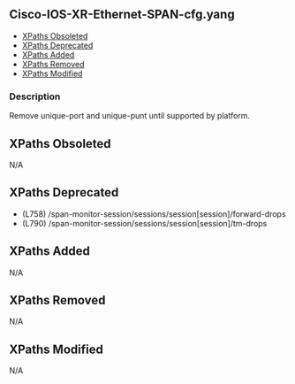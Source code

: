 ## Cisco-IOS-XR-Ethernet-SPAN-cfg.yang

- [XPaths Obsoleted](#xpaths-obsoleted)
- [XPaths Deprecated](#xpaths-deprecated)
- [XPaths Added](#xpaths-added)
- [XPaths Removed](#xpaths-removed)
- [XPaths Modified](#xpaths-modified)

### Description

Remove unique-port and unique-punt until supported by platform.

## XPaths Obsoleted

N/A

## XPaths Deprecated

- (L758)	/span-monitor-session/sessions/session[session]/forward-drops
- (L790)	/span-monitor-session/sessions/session[session]/tm-drops

## XPaths Added

N/A

## XPaths Removed

N/A

## XPaths Modified

N/A

